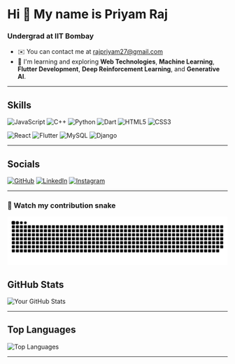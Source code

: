 
# Hi 👋 My name is Priyam Raj

### Undergrad at IIT Bombay

- ✉️  You can contact me at [rajpriyam27@gmail.com](mailto:rajpriyam27@gmail.com)
- 🧠  I'm learning and exploring **Web Technologies**, **Machine Learning**, **Flutter Development**, **Deep Reinforcement Learning**, and **Generative AI**.

---

## Skills

![JavaScript](https://img.shields.io/badge/JavaScript-F7DF1E?style=for-the-badge&logo=javascript&logoColor=black) ![C++](https://img.shields.io/badge/C%2B%2B-00599C?style=for-the-badge&logo=c%2B%2B&logoColor=white) ![Python](https://img.shields.io/badge/Python-3776AB?style=for-the-badge&logo=python&logoColor=white) ![Dart](https://img.shields.io/badge/Dart-0175C2?style=for-the-badge&logo=dart&logoColor=white) ![HTML5](https://img.shields.io/badge/HTML5-E34F26?style=for-the-badge&logo=html5&logoColor=white) ![CSS3](https://img.shields.io/badge/CSS3-1572B6?style=for-the-badge&logo=css3&logoColor=white)

![React](https://img.shields.io/badge/React-20232A?style=for-the-badge&logo=react&logoColor=61DAFB) ![Flutter](https://img.shields.io/badge/Flutter-02569B?style=for-the-badge&logo=flutter&logoColor=white) ![MySQL](https://img.shields.io/badge/MySQL-4479A1?style=for-the-badge&logo=mysql&logoColor=white) ![Django](https://img.shields.io/badge/Django-092E20?style=for-the-badge&logo=django&logoColor=white)

---

## Socials

[![GitHub](https://img.shields.io/badge/GitHub-181717?style=for-the-badge&logo=github&logoColor=white)](https://github.com/Priyam12345-cloud) [![LinkedIn](https://img.shields.io/badge/LinkedIn-0A66C2?style=for-the-badge&logo=linkedin&logoColor=white)](https://linkedin.com/in/priyam-raj-b4598a282) [![Instagram](https://img.shields.io/badge/Instagram-E4405F?style=for-the-badge&logo=instagram&logoColor=white)](https://instagram.com/priyamraj572)

---

### 🐍 Watch my contribution snake

![snake animation](https://raw.githubusercontent.com/Platane/snk/output/github-contribution-grid-snake.svg)



## GitHub Stats
![Your GitHub Stats](https://github-readme-stats.vercel.app/api?username=Priyam12345-cloud&show_icons=true&theme=radical&hide=stars)


---

## Top Languages

![Top Languages](https://github-readme-stats.vercel.app/api/top-langs/?username=Priyam12345-cloud&layout=compact&theme=radical)

---


